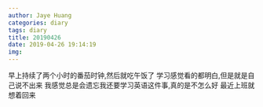 ```yaml
---
author: Jaye Huang
categories: diary
tags: diary
title: 20190426
date: 2019-04-26 19:14:19
img:
---
```


早上持续了两个小时的番茄时钟,然后就吃午饭了
学习感觉看的都明白,但是就是自己说不出来
我感觉总是会遗忘我还要学习英语这件事,真的是不怎么好
最近上班就想着回来
